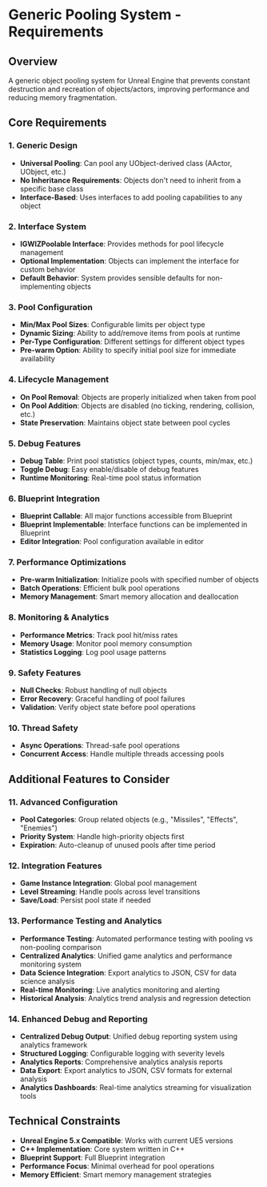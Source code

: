 # Generic Pooling System - Requirements

## Overview
A generic object pooling system for Unreal Engine that prevents constant destruction and recreation of objects/actors, improving performance and reducing memory fragmentation.

## Core Requirements

### 1. Generic Design
- **Universal Pooling**: Can pool any UObject-derived class (AActor, UObject, etc.)
- **No Inheritance Requirements**: Objects don't need to inherit from a specific base class
- **Interface-Based**: Uses interfaces to add pooling capabilities to any object

### 2. Interface System
- **IGWIZPoolable Interface**: Provides methods for pool lifecycle management
- **Optional Implementation**: Objects can implement the interface for custom behavior
- **Default Behavior**: System provides sensible defaults for non-implementing objects

### 3. Pool Configuration
- **Min/Max Pool Sizes**: Configurable limits per object type
- **Dynamic Sizing**: Ability to add/remove items from pools at runtime
- **Per-Type Configuration**: Different settings for different object types
- **Pre-warm Option**: Ability to specify initial pool size for immediate availability

### 4. Lifecycle Management
- **On Pool Removal**: Objects are properly initialized when taken from pool
- **On Pool Addition**: Objects are disabled (no ticking, rendering, collision, etc.)
- **State Preservation**: Maintains object state between pool cycles

### 5. Debug Features
- **Debug Table**: Print pool statistics (object types, counts, min/max, etc.)
- **Toggle Debug**: Easy enable/disable of debug features
- **Runtime Monitoring**: Real-time pool status information

### 6. Blueprint Integration
- **Blueprint Callable**: All major functions accessible from Blueprint
- **Blueprint Implementable**: Interface functions can be implemented in Blueprint
- **Editor Integration**: Pool configuration available in editor

### 7. Performance Optimizations
- **Pre-warm Initialization**: Initialize pools with specified number of objects
- **Batch Operations**: Efficient bulk pool operations
- **Memory Management**: Smart memory allocation and deallocation

### 8. Monitoring & Analytics
- **Performance Metrics**: Track pool hit/miss rates
- **Memory Usage**: Monitor pool memory consumption
- **Statistics Logging**: Log pool usage patterns

### 9. Safety Features
- **Null Checks**: Robust handling of null objects
- **Error Recovery**: Graceful handling of pool failures
- **Validation**: Verify object state before pool operations

### 10. Thread Safety
- **Async Operations**: Thread-safe pool operations
- **Concurrent Access**: Handle multiple threads accessing pools

## Additional Features to Consider

### 11. Advanced Configuration
- **Pool Categories**: Group related objects (e.g., "Missiles", "Effects", "Enemies")
- **Priority System**: Handle high-priority objects first
- **Expiration**: Auto-cleanup of unused pools after time period

### 12. Integration Features
- **Game Instance Integration**: Global pool management
- **Level Streaming**: Handle pools across level transitions
- **Save/Load**: Persist pool state if needed

### 13. Performance Testing and Analytics
- **Performance Testing**: Automated performance testing with pooling vs non-pooling comparison
- **Centralized Analytics**: Unified game analytics and performance monitoring system
- **Data Science Integration**: Export analytics to JSON, CSV for data science analysis
- **Real-time Monitoring**: Live analytics monitoring and alerting
- **Historical Analysis**: Analytics trend analysis and regression detection

### 14. Enhanced Debug and Reporting
- **Centralized Debug Output**: Unified debug reporting system using analytics framework
- **Structured Logging**: Configurable logging with severity levels
- **Analytics Reports**: Comprehensive analytics analysis reports
- **Data Export**: Export analytics to JSON, CSV formats for external analysis
- **Analytics Dashboards**: Real-time analytics streaming for visualization tools

## Technical Constraints
- **Unreal Engine 5.x Compatible**: Works with current UE5 versions
- **C++ Implementation**: Core system written in C++
- **Blueprint Support**: Full Blueprint integration
- **Performance Focus**: Minimal overhead for pool operations
- **Memory Efficient**: Smart memory management strategies
